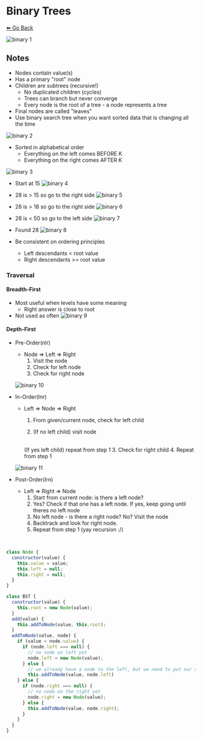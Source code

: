 # Binary Trees
[⬅ Go Back](/week6.md)


![binary 1](/images/tree-adt.png)
## Notes
- Nodes contain value(s)
- Has a primary "root" node
- Children are subtrees (recursive!)
  - No duplicated children (cycles)
  - Trees can branch but never converge
  - Every node is the root of a tree - a node represents a tree
- Final nodes are called "leaves"
- Use binary search tree when you want sorted data that is changing all the time

![binary 2](/images/binary-tree-2.png)
- Sorted in alphabetical order
  - Everything on the left comes BEFORE K
  - Everything on the right comes AFTER K

![binary 3](/images/binary-tree-3.png)
- Start at 15
![binary 4](/images/binary-tree-4.png)
- 28 is > 15 so go to the right side
![binary 5](/images/binary-tree-5.png)
- 28 is > 18 so go to the right side
![binary 6](/images/binary-tree-6.png)
- 28 is < 50 so go to the left side
![binary 7](/images/binary-tree-7.png)
- Found 28
![binary 8](/images/binary-tree-8.png)

- Be consistent on ordering principles
  - Left descendants < root value
  - Right descendants >= root value 

### Traversal
#### Breadth-First
- Most useful when levels have some meaning
  - Right answer is close to root
- Not used as often
![binary 9](/images/binary-tree-9.png)

#### Depth-First
- Pre-Order(nlr)
  - Node => Left => Right
    1. Visit the node
    2. Check for left node
    3. Check for right node

  ![binary 10](/images/pre-order-tree.png)
- In-Order(lnr)
  - Left => Node => Right
    1. From given/current node, check for left child

    2.  (If no left child) visit node
    <br>
        (If yes left child) repeat from step 1
    3.  Check for right child
    4. Repeat from step 1
  
  ![binary 11](/images/in-order-tree.png)

- Post-Order(lrn)
  - Left => Right => Node
    1. Start from current node: is there a left node?
    2. Yes? Check if that one has a left node. If yes, keep going until theres no left node
    3. No left node - is there a right node? No? Visit the node
    4. Backtrack and look for right node. 
    5. Repeat from step 1 (yay recursion :/)


<br>

```Javascript
class Node {
  constructor(value) {
    this.value = value;
    this.left = null;
    this.right = null;
  }
}

class BST {
  constructor(value) {
    this.root = new Node(value);
  }
  add(value) {
    this.addToNode(value, this.root);
  }
  addToNode(value, node) {
    if (value < node.value) {
      if (node.left === null) {
        // no node on left yet
        node.left = new Node(value);
      } else {
        // we already have a node to the left, but we need to put our value somewhere over there!
        this.addToNode(value, node.left)
    } else {
      if (node.right === null) {
        // no node on the right yet
        node.right = new Node(value);
      } else {
        this.addToNode(value, node.right);
      }
    }
  }
}
```
